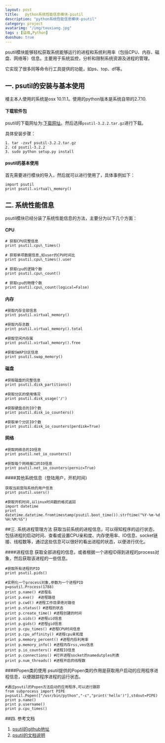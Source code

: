 ```yaml
---
layout: post
title:   python系统性能信息模块-psutil
description: "python系统性能信息模块-psutil"
category: project
avatarimg: "/img/touxiang.jpg"
tags : [运维,Python]
duoshuo: true
---
```

psutil模块能够轻松获取系统能够运行的进程和系统利用率（包括CPU、内存、磁盘、网络等）信息。主要用于系统监控，分析和限制系统资源及进程的管理。

它实现了很多同等命令行工具提供的功能，如ps、top、df等。

<!-- more -->
## 一. psutil的安装与基本使用
楼主本人使用的系统是osx 10.11.1。使用的python版本是系统自带的2.7.10.

#### 下载软件包
psutil的下载网址为:[下载网址][1]。然后选择`psutil-3.2.2.tar.gz`进行下载。

具体安装步骤：

```
1. tar -zxvf psutil-3.2.2.tar.gz
2. cd psutil-3.2.2
3. sudo python setup.py install
```
#### psutil的基本使用
首先需要进行模块的导入，然后就可以进行使用了，具体事例如下：

```
import psutil  
print psutil.virtual\_memory()
```

## 二. 系统性能信息
psutil模块已经分装了系统性能信息的方法，主要分为以下几个方面：
#### CPU

```
# 获取CPU完整信息  
print psutil.cpu\_times()  

# 获取单项数据信息,如user的CPU时间比  
print psutil.cpu\_times().user  

# 获取cpu的逻辑个数  
print psutil.cpu\_count()  

# 获取cpu的物理个数  
print psutil.cpu\_count(logical=False)
```

#### 内存

```
#获取内存全部信息
print psutil.virtual_memory()

#获取内存总数
print psutil.virtual_memory().total

#获取空闲内存属
print psutil.virtual_memory().free

#获取SWAP分区信息
print psutil.swap_memory()

```

#### 磁盘

```
#获取磁盘的完整信息
print psutil.disk_partitions()

#获取分区的使用情况
print psutil.disk_usage('/')

#获取硬盘总的IO个数
print psutil.disk_io_counters()

#获取单个分区IO个数
print psutil.disk_io_counters(perdisk=True)
```

#### 网络

```
#获取网络总的IO信息
print psutil.net_io_counters()

#获取每个网络接口的IO信息
print psutil.net_io_counters(pernic=True)

```

####其他系统信息（登陆用户，开机时间）

```
获取当前登陆系统的用户信息
print psutil.users()

#获取开机时间,以linux时间戳的格式返回
import datetime
print datetime.datetime.fromtimestamp(psutil.boot_time()).strftime("%Y-%m-%d %H:%M:%S")
```

##三. 系统进程管理方法
获取当前系统的进程信息，可以得知程序的运行状态，包括进程的启动时间、查看或设置CPU亲和度、内存使用率、IO信息、socket链接、线程数等，通过这些信息可以很好的看出进程的状态，以便进行优化。

####进程信息
获取全部进程的信息，或者根据一个进程ID得到进程的process对象，然后获取该进程的一些信息。

```
#获取所有进程的PID
print psutil.pids()

#实例化一个process对象,参数为一个进程PID
p=psutil.Process(1788)
print p.name() #进程名
print p.exe()  #进程路径
print p.cwd() #进程工作目录绝对路径
print p.status() #进程的状态
print p.create_time() #进程创建的时间
print p.uids() #进程uid信息
print p.gids() #进程gid信息
print p.cpu_times() #进程CPU时间信息
print p.cpu_affinity() #进程cpu亲和度
print p.memory_percent() #进程内存利用率
print p.memory_info() #进程内存rss,vms信息
print p.io_counters() #进程IO信息
print p.connections() #打开进程socket的namedutples列表
print p.num_threads() #进程开启的线程数
```
####Popen类的使用
psutil提供的Popen类的作用是获取用户启动的应用程序进程信息，以便跟踪程序进程的运行状态。

```
#通过psutil的Popen方法启动的应用程序,可以进行跟踪
from subprocess import PIPE
p=psutil.Popen(["/usr/bin/python","-c","print('hello')"],stdout=PIPE)
print p.name()
print p.username()
print p.cpu_times()

```

##四. 参考文档
1. [psutil的github地址][2]
2. [psutil的文档说明][3]






[1]:	https://pypi.python.org/simple/psutil/
[2]:  https://github.com/xwzpp/psutil
[3]:  http://pythonhosted.org/psutil/